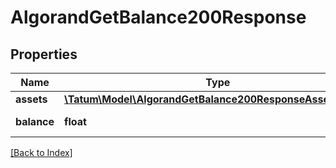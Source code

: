 # AlgorandGetBalance200Response

## Properties

Name | Type | Description | Notes
------------ | ------------- | ------------- | -------------
**assets** | [**\Tatum\Model\AlgorandGetBalance200ResponseAssetsInner[]**](AlgorandGetBalance200ResponseAssetsInner.md) |  | [optional]
**balance** | **float** | Balance in ALGO | [optional]

[[Back to Index]](../index.md)
